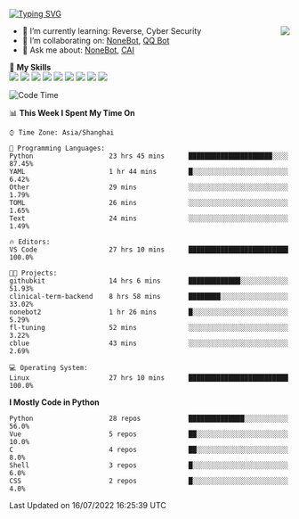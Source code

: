 [![Typing SVG](https://readme-typing-svg.herokuapp.com?size=25&duration=2500&color=8C43EA&vCenter=true&width=200&height=40&lines=Hi+there+%F0%9F%91%8B%F0%9F%8F%BB;I'm+yanyongyu)](https://git.io/typing-svg)

<a href="#">
  <img align="right" src="https://github-readme-stats.vercel.app/api?username=yanyongyu&count_private=true&show_icons=true&bg_color=15,f2f7fd,E0EAFC" />
</a>

- 🌱 I’m currently learning: Reverse, Cyber Security
- 👯 I’m collaborating on: [NoneBot](https://github.com/nonebot), [QQ Bot](https://github.com/Mrs4s/go-cqhttp)
- 💬 Ask me about: [NoneBot](https://github.com/nonebot), [CAI](https://github.com/cscs181/CAI)

🌟 **My Skills**  
![](https://img.shields.io/badge/-Python-3e74a2?style=flat-square&logo=Python&logoColor=fff)
![](https://img.shields.io/badge/-Node.js-339933?style=flat-square&logo=Node.js&logoColor=fff)
![](https://img.shields.io/badge/-Vue-4fc08d?style=flat-square&logo=Vue.js&logoColor=fff)
![](https://img.shields.io/badge/-React-2d98ce?style=flat-square&logo=React&logoColor=fff)
![](https://img.shields.io/badge/-Docker-2496ED?style=flat-square&logo=Docker&logoColor=fff)
![](https://img.shields.io/badge/-Linux-000000?style=flat-square&logo=Linux&logoColor=fff)
![](https://img.shields.io/badge/-MySQL-4479A1?style=flat-square&logo=MySQL&logoColor=fff)
![](https://img.shields.io/badge/-Redis-DC382D?style=flat-square&logo=Redis&logoColor=fff)
![](https://img.shields.io/badge/-MongoDB-47A248?style=flat-square&logo=MongoDB&logoColor=fff)

<!--START_SECTION:waka-->
![Code Time](http://img.shields.io/badge/Code%20Time-0%20secs-blue)

📊 **This Week I Spent My Time On** 

```text
⌚︎ Time Zone: Asia/Shanghai

💬 Programming Languages: 
Python                   23 hrs 45 mins      █████████████████████░░░░   87.45% 
YAML                     1 hr 44 mins        █░░░░░░░░░░░░░░░░░░░░░░░░   6.42% 
Other                    29 mins             ░░░░░░░░░░░░░░░░░░░░░░░░░   1.79% 
TOML                     26 mins             ░░░░░░░░░░░░░░░░░░░░░░░░░   1.65% 
Text                     24 mins             ░░░░░░░░░░░░░░░░░░░░░░░░░   1.49%

🔥 Editors: 
VS Code                  27 hrs 10 mins      █████████████████████████   100.0%

🐱‍💻 Projects: 
githubkit                14 hrs 6 mins       █████████████░░░░░░░░░░░░   51.93% 
clinical-term-backend    8 hrs 58 mins       ████████░░░░░░░░░░░░░░░░░   33.02% 
nonebot2                 1 hr 26 mins        █░░░░░░░░░░░░░░░░░░░░░░░░   5.29% 
fl-tuning                52 mins             ░░░░░░░░░░░░░░░░░░░░░░░░░   3.22% 
cblue                    43 mins             ░░░░░░░░░░░░░░░░░░░░░░░░░   2.69%

💻 Operating System: 
Linux                    27 hrs 10 mins      █████████████████████████   100.0%

```

**I Mostly Code in Python** 

```text
Python                   28 repos            ██████████████░░░░░░░░░░░   56.0% 
Vue                      5 repos             ██░░░░░░░░░░░░░░░░░░░░░░░   10.0% 
C                        4 repos             ██░░░░░░░░░░░░░░░░░░░░░░░   8.0% 
Shell                    3 repos             █░░░░░░░░░░░░░░░░░░░░░░░░   6.0% 
CSS                      2 repos             █░░░░░░░░░░░░░░░░░░░░░░░░   4.0%

```



 Last Updated on 16/07/2022 16:25:39 UTC
<!--END_SECTION:waka-->
